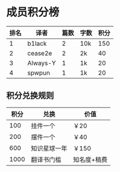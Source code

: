 # 成员积分榜

| 排名 | 译者 | 篇数 | 字数 | 积分 |
| --- | --- | --- | --- | --- |
| 1 | b1lack | 2 | 10k | 150 |
| 2 | cease2e | 2 | 2k | 40 |
| 3 | Always-Y | 1 | 1k | 20 |
| 4 | spwpun | 1 | 1k | 20 |

## 积分兑换规则

| 积分 | 兑换 | 价值 |
| --- | --- | --- |
| 100 | 挂件一个 | ￥20 |
| 200 | 摆件一个 | ￥40 |
| 600 | 知识星球一年 | ￥150 |
| 1000 | 翻译书门槛 | 知名度+稿费 |

